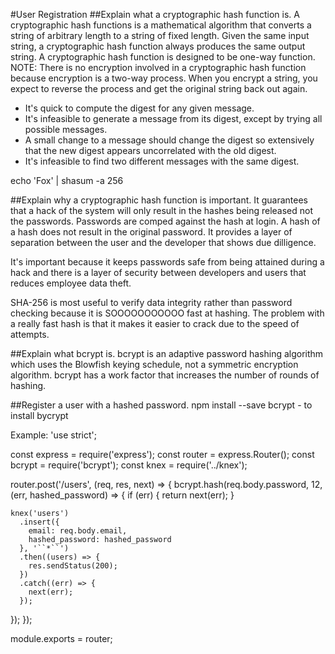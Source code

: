 #User Registration
##Explain what a cryptographic hash function is.
A cryptographic hash functions is a mathematical algorithm that converts a string of arbitrary length to a string of fixed length. Given the same input string, a cryptographic hash function always produces the same output string.
A cryptographic hash function is designed to be one-way function.
NOTE: There is no encryption involved in a cryptographic hash function because encryption is a two-way process. When you encrypt a string, you expect to reverse the process and get the original string back out again.

* It's quick to compute the digest for any given message.
* It's infeasible to generate a message from its digest, except by trying all possible messages.
* A small change to a message should change the digest so extensively that the new digest appears uncorrelated with the old digest.
* It's infeasible to find two different messages with the same digest.

echo 'Fox' | shasum -a 256

##Explain why a cryptographic hash function is important.
It guarantees that a hack of the system will only result in the hashes being released not the passwords. Passwords are comped against the hash at login. A hash of a hash does not result in the original password.
It provides a layer of separation between the user and the developer that shows due dilligence.

It's important because it keeps passwords safe from being attained during a hack and there is a layer of security between developers and users that reduces employee data theft.

SHA-256 is most useful to verify data integrity rather than password checking because it is SOOOOOOOOOOO fast at hashing. The problem with a really fast hash is that it makes it easier to crack due to the speed of attempts.

##Explain what bcrypt is.
bcrypt is an adaptive password hashing algorithm which uses the Blowfish keying schedule, not a symmetric encryption algorithm.
bcrypt has a work factor that increases the number of rounds of hashing.

##Register a user with a hashed password.
npm install --save bcrypt - to install bycrypt

Example:
'use strict';

const express = require('express');
const router = express.Router();
const bcrypt = require('bcrypt');
const knex = require('../knex');

router.post('/users', (req, res, next) => {
  bcrypt.hash(req.body.password, 12, (err, hashed_password) => {
    if (err) {
      return next(err);
    }

    knex('users')
      .insert({
        email: req.body.email,
        hashed_password: hashed_password
      }, '``*``')
      .then((users) => {
        res.sendStatus(200);
      })
      .catch((err) => {
        next(err);
      });
  });
});

module.exports = router;
